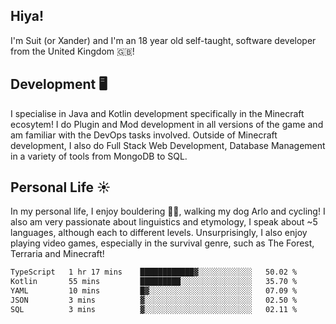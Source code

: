 ## Hiya! 
I'm Suit (or Xander) and I'm an 18 year old self-taught, software developer from the United Kingdom 🇬🇧!

Development 🖥️
---
I specialise in Java and Kotlin development specifically in the Minecraft ecosytem! 
I do Plugin and Mod development in all versions of the game and am familiar with the DevOps tasks involved.
Outside of Minecraft development, I also do Full Stack Web Development, Database Management in a variety of tools from MongoDB to SQL.

Personal Life ☀️
---
In my personal life, I enjoy bouldering 🧗‍♂️, walking my dog Arlo and cycling! I also am very passionate about linguistics and etymology, I speak about ~5 languages, although each to different levels. 
Unsurprisingly, I also enjoy playing video games, especially in the survival genre, such as The Forest, Terraria and Minecraft!
<!--START_SECTION:waka-->

```txt
TypeScript   1 hr 17 mins    ████████████▓░░░░░░░░░░░░   50.02 %
Kotlin       55 mins         █████████░░░░░░░░░░░░░░░░   35.70 %
YAML         10 mins         █▓░░░░░░░░░░░░░░░░░░░░░░░   07.09 %
JSON         3 mins          ▓░░░░░░░░░░░░░░░░░░░░░░░░   02.50 %
SQL          3 mins          ▓░░░░░░░░░░░░░░░░░░░░░░░░   02.11 %
```

<!--END_SECTION:waka-->
